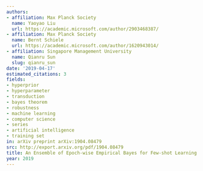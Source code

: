 ```yaml
---
authors:
- affiliation: Max Planck Society
  name: Yaoyao Liu
  url: https://academic.microsoft.com/author/2903468387/
- affiliation: Max Planck Society
  name: Bernt Schiele
  url: https://academic.microsoft.com/author/1620943014/
- affiliation: Singapore Management University
  name: Qianru Sun
  slug: qianru_sun
date: '2019-04-17'
estimated_citations: 3
fields:
- hyperprior
- hyperparameter
- transduction
- bayes theorem
- robustness
- machine learning
- computer science
- series
- artificial intelligence
- training set
in: arXiv preprint arXiv:1904.08479
src: http://export.arxiv.org/pdf/1904.08479
title: An Ensemble of Epoch-wise Empirical Bayes for Few-shot Learning
year: 2019
---
```

